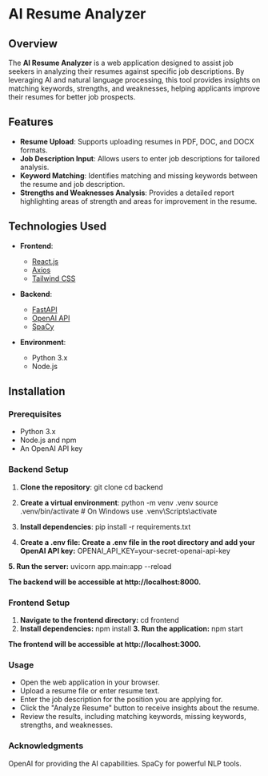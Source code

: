 # AI Resume Analyzer

## Overview
The **AI Resume Analyzer** is a web application designed to assist job seekers in analyzing their resumes against specific job descriptions. By leveraging AI and natural language processing, this tool provides insights on matching keywords, strengths, and weaknesses, helping applicants improve their resumes for better job prospects.

## Features
- **Resume Upload**: Supports uploading resumes in PDF, DOC, and DOCX formats.
- **Job Description Input**: Allows users to enter job descriptions for tailored analysis.
- **Keyword Matching**: Identifies matching and missing keywords between the resume and job description.
- **Strengths and Weaknesses Analysis**: Provides a detailed report highlighting areas of strength and areas for improvement in the resume.

## Technologies Used
- **Frontend**:
  - [React.js](https://reactjs.org/)
  - [Axios](https://axios-http.com/)
  - [Tailwind CSS](https://tailwindcss.com/)
  
- **Backend**:
  - [FastAPI](https://fastapi.tiangolo.com/)
  - [OpenAI API](https://beta.openai.com/)
  - [SpaCy](https://spacy.io/)
  
- **Environment**:
  - Python 3.x
  - Node.js

## Installation

### Prerequisites
- Python 3.x
- Node.js and npm
- An OpenAI API key

### Backend Setup
1. **Clone the repository**:
   git clone <repository-url>
   cd backend
2. **Create a virtual environment**:
python -m venv .venv
source .venv/bin/activate  # On Windows use .venv\Scripts\activate

3. **Install dependencies**:
pip install -r requirements.txt

4. **Create a .env file: Create a .env file in the root directory and add your OpenAI API key:**
OPENAI_API_KEY=your-secret-openai-api-key

**5. Run the server:**
uvicorn app.main:app --reload

**The backend will be accessible at http://localhost:8000.**

### Frontend Setup
1. **Navigate to the frontend directory:**
cd frontend
2. **Install dependencies:**
npm install
**3. Run the application:**
npm start

**The frontend will be accessible at http://localhost:3000.**

### Usage
- Open the web application in your browser.
- Upload a resume file or enter resume text.
- Enter the job description for the position you are applying for.
- Click the "Analyze Resume" button to receive insights about the resume.
- Review the results, including matching keywords, missing keywords, strengths, and weaknesses.

### Acknowledgments

OpenAI for providing the AI capabilities.
SpaCy for powerful NLP tools.
